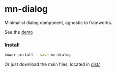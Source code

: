 # mn-dialog

Minimalist dialog component, agnostic to framworks.

See the [demo](https://minimalist-components.github.io/mn-dialog/)

<!-- [![preview demo](https://raw.githubusercontent.com/minimalist-components/mn-dialog/master/sources/example/mn-dialog.gif)](https://minimalist-components.github.io/mn-dialog/)  -->

### Install

```sh
bower install --save mn-dialog
```

Or just download the main files, located in [dist/](https://github.com/minimalist-components/mn-dialog/tree/master/dist)
